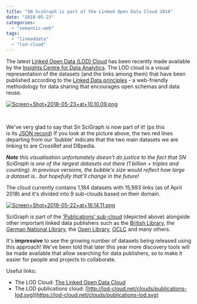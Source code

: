 ```yaml
---
title: "SN SciGraph is part of the Linked Open Data Cloud 2018"
date: "2018-05-23"
categories: 
  - "semantic-web"
tags: 
  - "linkeddata"
  - "lod-cloud"
---
```


The latest [Linked Open Data (LOD) Cloud](https://lod-cloud.net/#about) has been recently made available by the [Insights Centre for Data Analytics](http://www.insight-centre.org). The LOD cloud is a visual representation of the datasets (and the links among them) that have been published according to the [Linked Data principles](https://www.w3.org/DesignIssues/LinkedData.html) - a web-friendly methodology for data sharing that encourages open schemas and data reuse.

[![Screen+Shot+2018-05-23+at+10.10.09.png](/media/static/blog_img/ScreenShot2018-05-23at10.10.09.png)](http://www.michelepasin.org/blog/wp-content/uploads/2019/04/ScreenShot2018-05-23at10.10.09.png)

 

We've very glad to say that Sn SciGraph is now part of it! (ps this is its [JSON record](https://lod-cloud.net/dataset/springernaturescigraph)) If you look at the picture above, the two red lines departing from our 'bubble' indicate that the two main datasets we are linking to are CrossRef and DBpedia.

_**Note** this visualisation unfortunately doesn't do justice to the fact that SN SciGraph is one of the largest datasets out there (1 billion + triples and counting). In previous versions, the bubble's size would reflect how large a dataset is.. but hopefully that'll change in the future!_

The cloud currently contains 1,184 datasets with 15,993 links (as of April 2018) and it's divided into 9 sub-clouds based on their domain.

[![Screen+Shot+2018-05-22+at+16.14.11.png](/media/static/blog_img/ScreenShot2018-05-22at16.14.11.png)](http://www.michelepasin.org/blog/wp-content/uploads/2019/04/ScreenShot2018-05-22at16.14.11.png)

SciGraph is part of the ['Publications' sub-cloud](https://lod-cloud.net/clouds/publications-lod.svg) (depicted above) alongside other important linked data publishers such as the [British Library](http://bnb.data.bl.uk), the [German National Library](http://www.dnb.de/EN/Service/DigitaleDienste/LinkedData/linkeddata_node.html), the [Open Library](https://openlibrary.org), [OCLC](http://experimental.worldcat.org/fast/) and many others.

It's **impressive** to see the growing number of datasets being released using this approach! We've been told that later this year more discovery tools will be made available that allow searching for data publishers, so to make it easier for people and projects to collaborate.

Useful links:

- The LOD Cloud: [The Linked Open Data Cloud](https://lod-cloud.net/#about)
- The LOD publications cloud: [http://lod-cloud.net/clouds/publications-lod.svg](https://lod-cloud.net/clouds/publications-lod.svg)
